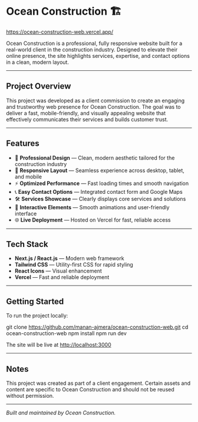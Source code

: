 # Ocean Construction 🏗️

https://ocean-construction-web.vercel.app/

Ocean Construction is a professional, fully responsive website built for a real-world client in the construction industry. Designed to elevate their online presence, the site highlights services, expertise, and contact options in a clean, modern layout.

---

## Project Overview

This project was developed as a client commission to create an engaging and trustworthy web presence for Ocean Construction. The goal was to deliver a fast, mobile-friendly, and visually appealing website that effectively communicates their services and builds customer trust.

---

## Features

- 🏢 **Professional Design** — Clean, modern aesthetic tailored for the construction industry  
- 📱 **Responsive Layout** — Seamless experience across desktop, tablet, and mobile  
- ⚡ **Optimized Performance** — Fast loading times and smooth navigation  
- 📞 **Easy Contact Options** — Integrated contact form and Google Maps  
- 🛠️ **Services Showcase** — Clearly displays core services and solutions  
- 🎨 **Interactive Elements** — Smooth animations and user-friendly interface  
- 🌐 **Live Deployment** — Hosted on Vercel for fast, reliable access  

---

## Tech Stack

- **Next.js / React.js** — Modern web framework  
- **Tailwind CSS** — Utility-first CSS for rapid styling  
- **React Icons** — Visual enhancement  
- **Vercel** — Fast and reliable deployment  

---

## Getting Started

To run the project locally:

git clone https://github.com/manan-ajmera/ocean-construction-web.git
cd ocean-construction-web
npm install
npm run dev


The site will be live at [http://localhost:3000](http://localhost:3000)

---

## Notes

This project was created as part of a client engagement. Certain assets and content are specific to Ocean Construction and should not be reused without permission.

---

*Built and maintained by Ocean Construction.*
